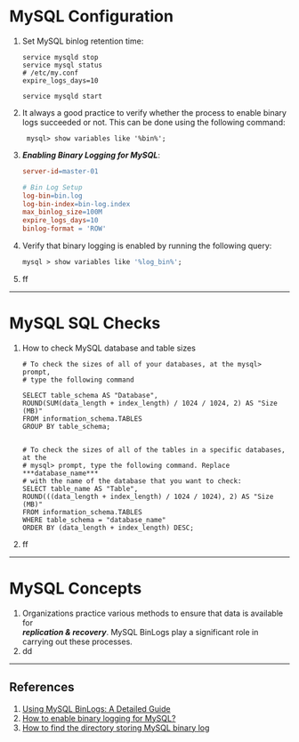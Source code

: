 # MySQL Configuration

1. Set MySQL binlog retention time:
    ```shell
    service mysqld stop
    service mysql status
    # /etc/my.conf
    expire_logs_days=10
   
    service mysqld start
    ```
2. It always a good practice to verify whether the process to enable binary logs
   succeeded or not. This can be done using the following command:
   ```mysql
    mysql> show variables like '%bin%';
   ```
3. ***Enabling Binary Logging for MySQL***:
   ```makefile
   server-id=master-01
   
   # Bin Log Setup
   log-bin=bin.log
   log-bin-index=bin-log.index
   max_binlog_size=100M
   expire_logs_days=10
   binlog-format = 'ROW'
   ```
4. Verify that binary logging is enabled by running the following query:
   ```makefile
   mysql > show variables like '%log_bin%';
   ```
5. ff
---
# MySQL SQL Checks
1. How to check MySQL database and table sizes
   ```mysql
   # To check the sizes of all of your databases, at the mysql> prompt, 
   # type the following command
   
   SELECT table_schema AS "Database", 
   ROUND(SUM(data_length + index_length) / 1024 / 1024, 2) AS "Size (MB)"
   FROM information_schema.TABLES
   GROUP BY table_schema;
   
   
   # To check the sizes of all of the tables in a specific databases, at the
   # mysql> prompt, type the following command. Replace ***database_name***
   # with the name of the database that you want to check:
   SELECT table_name AS "Table",
   ROUND(((data_length + index_length) / 1024 / 1024), 2) AS "Size (MB)"
   FROM information_schema.TABLES
   WHERE table_schema = "database_name"
   ORDER BY (data_length + index_length) DESC;
   ```
2. ff

---
# MySQL Concepts
1. Organizations practice various methods to ensure that data is available for  
   ***replication & recovery***. MySQL BinLogs play a significant role in carrying
   out these processes.
2. dd

---
## References
1. [Using MySQL BinLogs: A Detailed Guide](https://hevodata.com/learn/using-mysql-binlog/)
2. [How to enable binary logging for MySQL?](https://jinyuwang.weebly.com/for-mysql/how-to-enable-binary-logging-for-mysql)
3. [How to find the directory storing MySQL binary log](https://jinyuwang.weebly.com/for-mysql/how-to-find-the-directory-storing-mysql-binary-log)